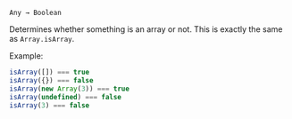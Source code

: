 `Any → Boolean`

Determines whether something is an array or not.
This is exactly the same as `Array.isArray`.

Example:

```JavaScript
isArray([]) === true
isArray({}) === false
isArray(new Array(3)) === true
isArray(undefined) === false
isArray(3) === false
```
